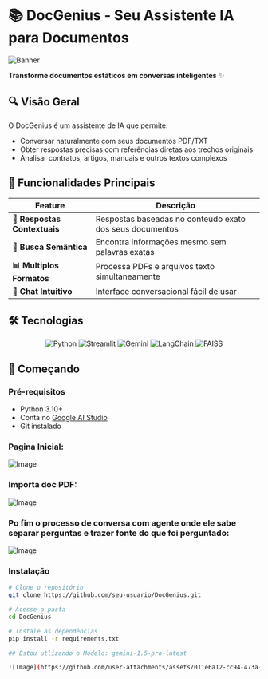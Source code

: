# 📚 DocGenius - Seu Assistente IA para Documentos

![Banner](https://via.placeholder.com/800x300?text=DocGenius+Analyze+PDFs+with+AI)

**Transforme documentos estáticos em conversas inteligentes** ✨

## 🔍 Visão Geral
O DocGenius é um assistente de IA que permite:
- Conversar naturalmente com seus documentos PDF/TXT
- Obter respostas precisas com referências diretas aos trechos originais
- Analisar contratos, artigos, manuais e outros textos complexos

## 🎯 Funcionalidades Principais
| Feature | Descrição |
|---------|-----------|
| **📌 Respostas Contextuais** | Respostas baseadas no conteúdo exato dos seus documentos |
| **🔎 Busca Semântica** | Encontra informações mesmo sem palavras exatas |
| **📊 Multiplos Formatos** | Processa PDFs e arquivos texto simultaneamente |
| **💬 Chat Intuitivo** | Interface conversacional fácil de usar |

## 🛠️ Tecnologias
<div align="center">
  
![Python](https://img.shields.io/badge/Python-3.10+-blue?logo=python)
![Streamlit](https://img.shields.io/badge/Streamlit-FF4B4B?logo=streamlit)
![Gemini](https://img.shields.io/badge/Google_Gemini-4285F4?logo=google)
![LangChain](https://img.shields.io/badge/LangChain-00AC47?logo=langchain)
![FAISS](https://img.shields.io/badge/FAISS-Vector_Search-FF6D00?logo=facebook)

</div>

## 🚀 Começando

### Pré-requisitos
- Python 3.10+
- Conta no [Google AI Studio](https://ai.google.dev/)
- Git instalado
### Pagina Inicial:
![Image](https://github.com/user-attachments/assets/dc25b743-f378-4fcf-8ce7-5e8797c6a44d)

### Importa doc PDF:
![Image](https://github.com/user-attachments/assets/cd3cb78a-fc17-458a-9d24-182979d54404)

### Po fim o processo de conversa com agente onde ele sabe separar perguntas e trazer fonte do que foi perguntado:
![Image](https://github.com/user-attachments/assets/a951d18c-6e43-4d01-8d6f-e0693e147aee)

### Instalação
```bash
# Clone o repositório
git clone https://github.com/seu-usuario/DocGenius.git

# Acesse a pasta
cd DocGenius

# Instale as dependências
pip install -r requirements.txt

## Estou utlizando o Modelo: gemini-1.5-pro-latest

![Image](https://github.com/user-attachments/assets/011e6a12-cc94-473a-bda5-6e77ab8784b0)
